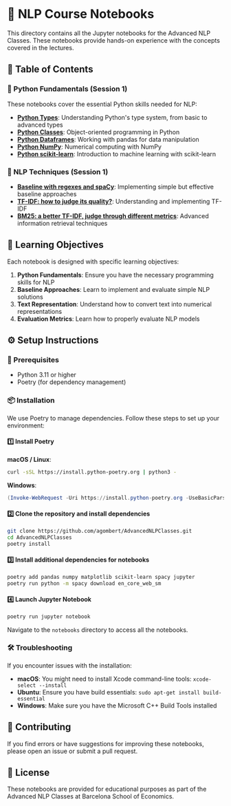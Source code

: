 # 📓 NLP Course Notebooks

This directory contains all the Jupyter notebooks for the Advanced NLP Classes. These notebooks provide hands-on experience with the concepts covered in the lectures.

## 📖 Table of Contents

### 🐍 Python Fundamentals (Session 1)

These notebooks cover the essential Python skills needed for NLP:

- **[Python Types](https://github.com/agombert/AdvancedNLPClasses/blob/main/notebooks/support/Session_1_1_Python_1o1_1.ipynb)**: Understanding Python's type system, from basic to advanced types
- **[Python Classes](https://github.com/agombert/AdvancedNLPClasses/blob/main/notebooks/support/Session_1_1_Python_1o1_2.ipynb)**: Object-oriented programming in Python
- **[Python Dataframes](https://github.com/agombert/AdvancedNLPClasses/blob/main/notebooks/support/Session_1_1_Python_1o1_3.ipynb)**: Working with pandas for data manipulation
- **[Python NumPy](https://github.com/agombert/AdvancedNLPClasses/blob/main/notebooks/support/Session_1_1_Python_1o1_4.ipynb)**: Numerical computing with NumPy
- **[Python scikit-learn](https://github.com/agombert/AdvancedNLPClasses/blob/main/notebooks/support/Session_1_1_Python_1o1_5.ipynb)**: Introduction to machine learning with scikit-learn

### 📝 NLP Techniques (Session 1)

- **[Baseline with regexes and spaCy](chapter1/Session_1_2_baselines.md)**: Implementing simple but effective baseline approaches
- **[TF-IDF: how to judge its quality?](https://github.com/agombert/AdvancedNLPClasses/blob/main/notebooks/support/Session_1_3_TFIDF.ipynb)**: Understanding and implementing TF-IDF
- **[BM25: a better TF-IDF, judge through different metrics](https://github.com/agombert/AdvancedNLPClasses/blob/main/notebooks/support/Session_1_4_BM25.ipynb)**: Advanced information retrieval techniques

## 🎯 Learning Objectives

Each notebook is designed with specific learning objectives:

1. **Python Fundamentals**: Ensure you have the necessary programming skills for NLP
2. **Baseline Approaches**: Learn to implement and evaluate simple NLP solutions
3. **Text Representation**: Understand how to convert text into numerical representations
4. **Evaluation Metrics**: Learn how to properly evaluate NLP models

## ⚙️ Setup Instructions

### 🔧 Prerequisites

- Python 3.11 or higher
- Poetry (for dependency management)

### 📦 Installation

We use Poetry to manage dependencies. Follow these steps to set up your environment:

#### 1️⃣ Install Poetry

**macOS / Linux**:
```bash
curl -sSL https://install.python-poetry.org | python3 -
```

**Windows**:
```powershell
(Invoke-WebRequest -Uri https://install.python-poetry.org -UseBasicParsing).Content | python -
```

#### 2️⃣ Clone the repository and install dependencies

```bash
git clone https://github.com/agombert/AdvancedNLPClasses.git
cd AdvancedNLPClasses
poetry install
```

#### 3️⃣ Install additional dependencies for notebooks

```bash
poetry add pandas numpy matplotlib scikit-learn spacy jupyter
poetry run python -m spacy download en_core_web_sm
```

#### 4️⃣ Launch Jupyter Notebook

```bash
poetry run jupyter notebook
```

Navigate to the `notebooks` directory to access all the notebooks.

### 🛠️ Troubleshooting

If you encounter issues with the installation:

- **macOS**: You might need to install Xcode command-line tools: `xcode-select --install`
- **Ubuntu**: Ensure you have build essentials: `sudo apt-get install build-essential`
- **Windows**: Make sure you have the Microsoft C++ Build Tools installed

## 🤝 Contributing

If you find errors or have suggestions for improving these notebooks, please open an issue or submit a pull request.

## 📄 License

These notebooks are provided for educational purposes as part of the Advanced NLP Classes at Barcelona School of Economics.
